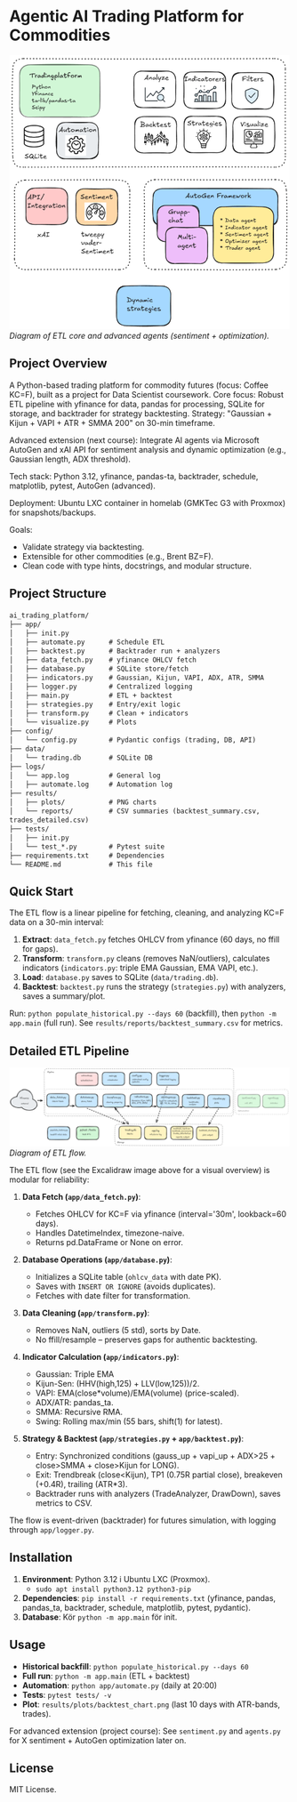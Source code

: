 # Agentic AI Trading Platform for Commodities

![Project Overview](ai-trading_en.png)
*Diagram of ETL core and advanced agents (sentiment + optimization).*

## Project Overview
A Python-based trading platform for commodity futures (focus: Coffee KC=F), built as a project for Data Scientist coursework. Core focus: Robust ETL pipeline with yfinance for data, pandas for processing, SQLite for storage, and backtrader for strategy backtesting. Strategy: "Gaussian + Kijun + VAPI + ATR + SMMA 200" on 30-min timeframe.

Advanced extension (next course): Integrate AI agents via Microsoft AutoGen and xAI API for sentiment analysis and dynamic optimization (e.g., Gaussian length, ADX threshold).

Tech stack: Python 3.12, yfinance, pandas-ta, backtrader, schedule, matplotlib, pytest, AutoGen (advanced).

Deployment: Ubuntu LXC container in homelab (GMKTec G3 with Proxmox) for snapshots/backups.

Goals:
- Validate strategy via backtesting.
- Extensible for other commodities (e.g., Brent BZ=F).
- Clean code with type hints, docstrings, and modular structure.

## Project Structure
```
ai_trading_platform/
├── app/
│   ├── init.py
│   ├── automate.py      # Schedule ETL
│   ├── backtest.py      # Backtrader run + analyzers
│   ├── data_fetch.py    # yfinance OHLCV fetch
│   ├── database.py      # SQLite store/fetch
│   ├── indicators.py    # Gaussian, Kijun, VAPI, ADX, ATR, SMMA
│   ├── logger.py        # Centralized logging
│   ├── main.py          # ETL + backtest
│   ├── strategies.py    # Entry/exit logic
│   ├── transform.py     # Clean + indicators
│   └── visualize.py     # Plots
├── config/
│   └── config.py        # Pydantic configs (trading, DB, API)
├── data/
│   └── trading.db       # SQLite DB
├── logs/
│   └── app.log          # General log
│   ├── automate.log     # Automation log
├── results/
│   ├── plots/           # PNG charts
│   └── reports/         # CSV summaries (backtest_summary.csv, trades_detailed.csv)
├── tests/
│   ├── init.py
│   └── test_*.py        # Pytest suite
├── requirements.txt     # Dependencies
└── README.md            # This file
```

## Quick Start 
The ETL flow is a linear pipeline for fetching, cleaning, and analyzing KC=F data on a 30-min interval:

1. **Extract**: `data_fetch.py` fetches OHLCV from yfinance (60 days, no ffill for gaps).
2. **Transform**: `transform.py` cleans (removes NaN/outliers), calculates indicators (`indicators.py`: triple EMA Gaussian, EMA VAPI, etc.).
3. **Load**: `database.py` saves to SQLite (`data/trading.db`).
4. **Backtest**: `backtest.py` runs the strategy (`strategies.py`) with analyzers, saves a summary/plot.

Run: `python populate_historical.py --days 60` (backfill), then `python -m app.main` (full run). See `results/reports/backtest_summary.csv` for metrics.

## Detailed ETL Pipeline

![ETL flow](etl_trading01.png)
*Diagram of ETL flow.*

The ETL flow (see the Excalidraw image above for a visual overview) is modular for reliability:

1. **Data Fetch (`app/data_fetch.py`)**:
   - Fetches OHLCV for KC=F via yfinance (interval='30m', lookback=60 days).
   - Handles DatetimeIndex, timezone-naive.
   - Returns pd.DataFrame or None on error.

2. **Database Operations (`app/database.py`)**:
   - Initializes a SQLite table (`ohlcv_data` with date PK).
   - Saves with `INSERT OR IGNORE` (avoids duplicates).
   - Fetches with date filter for transformation.

3. **Data Cleaning (`app/transform.py`)**:
   - Removes NaN, outliers (5 std), sorts by Date.
   - No ffill/resample – preserves gaps for authentic backtesting.

4. **Indicator Calculation (`app/indicators.py`)**:
   - Gaussian: Triple EMA 
   - Kijun-Sen: (HHV(high,125) + LLV(low,125))/2.
   - VAPI: EMA(close*volume)/EMA(volume) (price-scaled).
   - ADX/ATR: pandas_ta.
   - SMMA: Recursive RMA.
   - Swing: Rolling max/min (55 bars, shift(1) for latest).

5. **Strategy & Backtest (`app/strategies.py` + `app/backtest.py`)**:
   - Entry: Synchronized conditions (gauss_up + vapi_up + ADX>25 + close>SMMA + close>Kijun for LONG).
   - Exit: Trendbreak (close<Kijun), TP1 (0.75R partial close), breakeven (+0.4R), trailing (ATR*3).
   - Backtrader runs with analyzers (TradeAnalyzer, DrawDown), saves metrics to CSV.

The flow is event-driven (backtrader) for futures simulation, with logging through  `app/logger.py`.

## Installation
1. **Environment**: Python 3.12 i Ubuntu LXC (Proxmox).
   - `sudo apt install python3.12 python3-pip`
2. **Dependencies**: `pip install -r requirements.txt` (yfinance, pandas, pandas_ta, backtrader, schedule, matplotlib, pytest, pydantic).
3. **Database**: Kör `python -m app.main` för init.

## Usage
- **Historical backfill**: `python populate_historical.py --days 60`
- **Full run**: `python -m app.main` (ETL + backtest)
- **Automation**: `python app/automate.py` (daily at 20:00)
- **Tests**: `pytest tests/ -v`
- **Plot**: `results/plots/backtest_chart.png` (last 10 days with ATR-bands, trades).

For advanced extension  (project course): See `sentiment.py` and `agents.py` for X sentiment + AutoGen optimization later on.

## License
MIT License.
